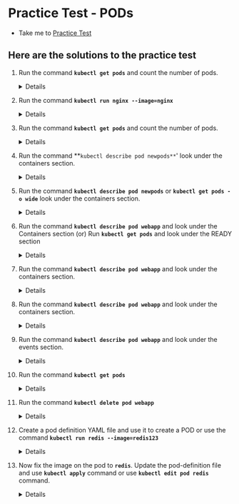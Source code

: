 # Practice Test - PODs
  - Take me to [Practice Test](https://kodekloud.com/courses/539883/lectures/9808164)

## Here are the solutions to the practice test
1. Run the command **`kubectl get pods`** and count the number of pods.
   <details>

   ```
   $ kubectl get pods
   ```
   </details>
   
1. Run the command **`kubectl run nginx --image=nginx`**
   <details>

   ```
   $ kubectl run nginx --image=nginx
   ```
   </details>

1. Run the command **`kubectl get pods`** and count the number of pods.

   <details>

   ```
   $ kubectl get pods
   ```
   </details>

1. Run the command **`kubectl describe pod newpods**`' look under the containers section.

   <details>

    ```
    $ kubectl describe pod newpods
    ```
   </details>

1. Run the command **`kubectl describe pod newpods`** or **`kubectl get pods -o wide`** look under the containers section.

   <details>

    ```
    $ kubectl describe pod newpods
    ```
   </details>

1. Run the command **`kubectl describe pod webapp`** and look under the Containers section (or) Run **`kubectl get pods`** and look under the READY section

   <details>

   ```
   $ kubectl describe pod webapp
   ```
   
   </details>

1. Run the command **`kubectl describe pod webapp`** and look under the containers section.
   
   <details>

   ```
   $ kubectl describe pod webapp
   ```
   </details>

1. Run the command **`kubectl describe pod webapp`** and look under the containers section.

   <details>

   ```
   $ kubectl describe pod webapp
   ```
   </details>

1. Run the command **`kubectl describe pod webapp`** and look under the events section.

   <details>

   ```
   $ kubectl describe pod webapp
   ```
   
   </details>

1. Run the command **`kubectl get pods`**
   
   <details>

   ```
   $ kubectl get pods
   ```
   
   </details>

1. Run the command **`kubectl delete pod webapp`**

   <details>

   ```
   $ kubectl delete pod webapp
   ```
   
   </details>

1. Create a pod definition YAML file and use it to create a POD or use the command **`kubectl run redis --image=redis123`**

   <details>

   ```
   $ kubectl run redis --image=redis123
   $ kubectl run redis ... dry-run -o yaml > pod.yaml
   ```
   
   </details>

1. Now fix the image on the pod to **`redis`**. Update the pod-definition file and use **`kubectl apply`** command or use **`kubectl edit pod redis`** command.

   <details>

   ```
   $ kubectl apply
   $ kubectl edit pod redis
   ```
   
   </details>
